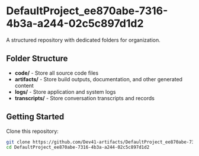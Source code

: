 # DefaultProject_ee870abe-7316-4b3a-a244-02c5c897d1d2
A structured repository with dedicated folders for organization.

## Folder Structure

- **code/** - Store all source code files
- **artifacts/** - Store build outputs, documentation, and other generated content
- **logs/** - Store application and system logs
- **transcripts/** - Store conversation transcripts and records

## Getting Started

Clone this repository:
```bash
git clone https://github.com/Dev41-artifacts/DefaultProject_ee870abe-7316-4b3a-a244-02c5c897d1d2
cd DefaultProject_ee870abe-7316-4b3a-a244-02c5c897d1d2
```
